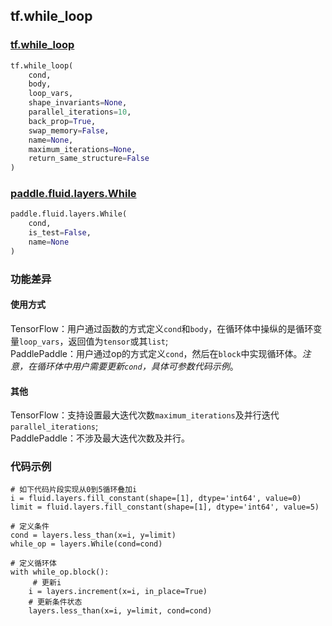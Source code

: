 ## tf.while_loop

### [tf.while_loop](https://www.tensorflow.org/api_docs/python/tf/while_loop)

```python
tf.while_loop(
    cond,
    body,
    loop_vars,
    shape_invariants=None,
    parallel_iterations=10,
    back_prop=True,
    swap_memory=False,
    name=None,
    maximum_iterations=None,
    return_same_structure=False
)
```

### [paddle.fluid.layers.While](http://paddlepaddle.org/documentation/docs/zh/1.4/api_cn/layers_cn.html#while)
```python
paddle.fluid.layers.While(
    cond, 
    is_test=False, 
    name=None
)
```

### 功能差异

#### 使用方式
TensorFlow：用户通过函数的方式定义`cond`和`body`，在循环体中操纵的是循环变量`loop_vars`，返回值为`tensor`或其`list`;  
PaddlePaddle：用户通过op的方式定义`cond`，然后在`block`中实现循环体。*注意，在循环体中用户需要更新`cond`，具体可参数代码示例*。

#### 其他
TensorFlow：支持设置最大迭代次数`maximum_iterations`及并行迭代`parallel_iterations`;  
PaddlePaddle：不涉及最大迭代次数及并行。


### 代码示例
```
# 如下代码片段实现从0到5循环叠加i
i = fluid.layers.fill_constant(shape=[1], dtype='int64', value=0)
limit = fluid.layers.fill_constant(shape=[1], dtype='int64', value=5)

# 定义条件
cond = layers.less_than(x=i, y=limit)
while_op = layers.While(cond=cond)

# 定义循环体
with while_op.block():
	 # 更新i
    i = layers.increment(x=i, in_place=True)
    # 更新条件状态
    layers.less_than(x=i, y=limit, cond=cond)
```
